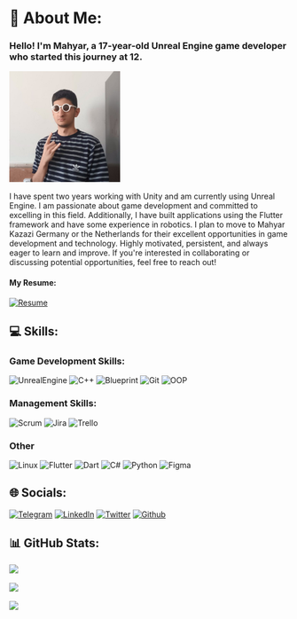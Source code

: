 # 🚀 About Me:
### Hello! I'm **Mahyar**, a 17-year-old **Unreal Engine** game developer who started this journey at 12.
<img src="ProfilePicture.jpg" alt="Profile Picture" width="200"/>

I have spent two years working with Unity and am currently using Unreal
Engine. I am passionate about game development and committed to
excelling in this field. Additionally, I have built applications using the Flutter
framework and have some experience in robotics. I plan to move to
Mahyar Kazazi
Germany or the Netherlands for their excellent opportunities in game
development and technology. Highly motivated, persistent, and always
eager to learn and improve. If you're interested in collaborating or
discussing potential opportunities, feel free to reach out!

#### My Resume:
[![Resume](https://img.shields.io/badge/RESUMsE-%23026F81.svg?style=for-the-badge&logo=ReactiveResume&logoColor=white)](https://rxresu.me/mahyar-86/mahyar-kazazi-resume)
## 💻 Skills:
### Game Development Skills:
![UnrealEngine](https://img.shields.io/badge/Unreal_Engine-%2300599C.svg?style=for-the-badge&logo=unrealengine)
![C++](https://img.shields.io/badge/c++-%2300599C.svg?style=for-the-badge&logo=c%2B%2B&logoColor=white)
![Blueprint](https://img.shields.io/badge/Blueprint-%2300599C.svg?style=for-the-badge&)
![Git](https://img.shields.io/badge/Git-%2300599C.svg?style=for-the-badge&logo=git)
![OOP](https://img.shields.io/badge/OOP-%2300599C.svg?style=for-the-badge&)

### Management Skills:
![Scrum](https://img.shields.io/badge/Scrum-%23026AA7.svg?style=for-the-badge)
![Jira](https://img.shields.io/badge/Jira-%23026AA7.svg?style=for-the-badge&logo=Jira&logoColor=white)
![Trello](https://img.shields.io/badge/Trello-%23026AA7.svg?style=for-the-badge&logo=Trello&logoColor=white)

### Other
![Linux](https://img.shields.io/badge/Linux-%23026AA7.svg?style=for-the-badge&logo=Linux&logoColor=white)
![Flutter](https://img.shields.io/badge/Flutter-%2302569B.svg?style=for-the-badge&logo=Flutter&logoColor=white)
![Dart](https://img.shields.io/badge/dart-%230175C2.svg?style=for-the-badge&logo=dart&logoColor=white) 
![C#](https://img.shields.io/badge/c%23-%23239120.svg?style=for-the-badge&logo=c-sharp&logoColor=white)
![Python](https://img.shields.io/badge/python-3670A0?style=for-the-badge&logo=python&logoColor=ffdd54)
![Figma](https://img.shields.io/badge/figma-%23F24E1E.svg?style=for-the-badge&logo=figma&logoColor=white)

## 🌐 Socials:
[![Telegram](https://img.shields.io/badge/Telegram-%231DA1F2.svg?logo=Telegram&logoColor=white)](https://t.me/mahyar_dev)
[![LinkedIn](https://img.shields.io/badge/LinkedIn-%230077B5.svg?logo=linkedin&logoColor=white)](https://linkedin.com/in/mahyarkazazi/) [![Twitter](https://img.shields.io/badge/Twitter-%231877F2.svg?logo=X&logoColor=white)](https://twitter.com/KazaziMahyar) 
[![Github](https://img.shields.io/badge/Github-%231877F2.svg?logo=Github&logoColor=white)](https://github.com/Mahyar-86) 

## 📊 GitHub Stats:
![](https://github-readme-stats.vercel.app/api?username=Mahyar-86&theme=dark&hide_border=false&include_all_commits=true&count_private=true)

![](https://github-readme-stats.vercel.app/api/top-langs/?username=Mahyar-86&theme=dark&hide_border=false&include_all_commits=true&count_private=true&layout=compact)

![](https://visitcount.itsvg.in/api?id=Mahyar-86&icon=0&color=0)